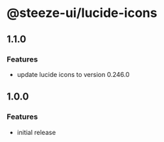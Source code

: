 # @steeze-ui/lucide-icons

## 1.1.0

### Features

- update lucide icons to version 0.246.0

## 1.0.0

### Features

- initial release
